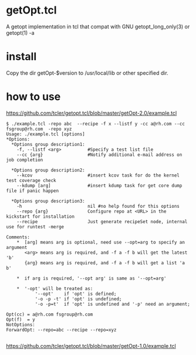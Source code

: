 # getOpt.tcl
A getopt implementation in tcl that compat with GNU getopt_long_only(3) or getopt(1) -a

# install
Copy the dir getOpt-$version to /usr/local/lib or other specified dir.

# how to use
https://github.com/tcler/getopt.tcl/blob/master/getOpt-2.0/example.tcl

```
$ ./example.tcl -repo abc  --recipe -f x --listf y -cc a@rh.com --cc fsgroup@rh.com  -repo xyz   
Usage: ./example.tcl [options]
*Options:
  *Options group description1:
    -f, --listf <arg>          #Specify a test list file
    --cc {arg}                 #Notify additional e-mail address on job completion

  *Options group description2:
    --kcov                     #insert kcov task for do the kernel test coverage check
    --kdump [arg]              #insert kdump task for get core dump file if panic happen

  *Options group description3:
    -h                         nil #no help found for this options
    --repo {arg}               Configure repo at <URL> in the kickstart for installation
    --recipe                   Just generate recipeSet node, internal use for runtest -merge

Comments:
    *  [arg] means arg is optional, need use --opt=arg to specify an argument
       <arg> means arg is required, and -f a -f b will get the latest 'b'
       {arg} means arg is required, and -f a -f b will get a list 'a b'

    *  if arg is required, '--opt arg' is same as '--opt=arg'

    *  '-opt' will be treated as:
           '--opt'    if 'opt' is defined;
           '-o -p -t' if 'opt' is undefined;
           '-o -p=t'  if 'opt' is undefined and '-p' need an argument;

Opt(cc) = a@rh.com fsgroup@rh.com
Opt(f)  = y
NotOptions: 
ForwardOpt: --repo=abc --recipe --repo=xyz


```

https://github.com/tcler/getopt.tcl/blob/master/getOpt-1.0/example.tcl
